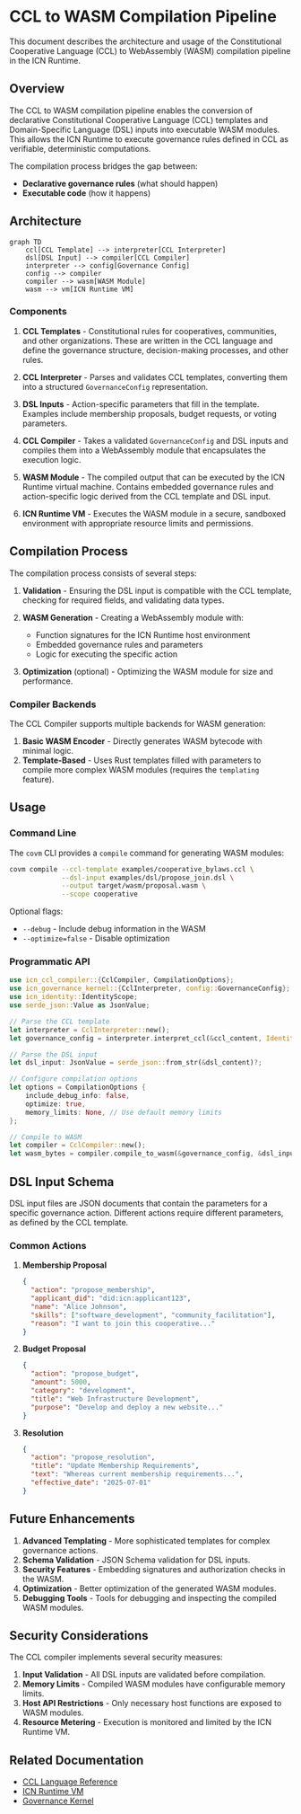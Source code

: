 # CCL to WASM Compilation Pipeline

This document describes the architecture and usage of the Constitutional Cooperative Language (CCL) to WebAssembly (WASM) compilation pipeline in the ICN Runtime.

## Overview

The CCL to WASM compilation pipeline enables the conversion of declarative Constitutional Cooperative Language (CCL) templates and Domain-Specific Language (DSL) inputs into executable WASM modules. This allows the ICN Runtime to execute governance rules defined in CCL as verifiable, deterministic computations.

The compilation process bridges the gap between:
- **Declarative governance rules** (what should happen)
- **Executable code** (how it happens)

## Architecture

```mermaid
graph TD
    ccl[CCL Template] --> interpreter[CCL Interpreter]
    dsl[DSL Input] --> compiler[CCL Compiler]
    interpreter --> config[Governance Config]
    config --> compiler
    compiler --> wasm[WASM Module]
    wasm --> vm[ICN Runtime VM]
```

### Components

1. **CCL Templates** - Constitutional rules for cooperatives, communities, and other organizations. These are written in the CCL language and define the governance structure, decision-making processes, and other rules.

2. **CCL Interpreter** - Parses and validates CCL templates, converting them into a structured `GovernanceConfig` representation.

3. **DSL Inputs** - Action-specific parameters that fill in the template. Examples include membership proposals, budget requests, or voting parameters.

4. **CCL Compiler** - Takes a validated `GovernanceConfig` and DSL inputs and compiles them into a WebAssembly module that encapsulates the execution logic.

5. **WASM Module** - The compiled output that can be executed by the ICN Runtime virtual machine. Contains embedded governance rules and action-specific logic derived from the CCL template and DSL input.

6. **ICN Runtime VM** - Executes the WASM module in a secure, sandboxed environment with appropriate resource limits and permissions.

## Compilation Process

The compilation process consists of several steps:

1. **Validation** - Ensuring the DSL input is compatible with the CCL template, checking for required fields, and validating data types.

2. **WASM Generation** - Creating a WebAssembly module with:
   - Function signatures for the ICN Runtime host environment
   - Embedded governance rules and parameters
   - Logic for executing the specific action

3. **Optimization** (optional) - Optimizing the WASM module for size and performance.

### Compiler Backends

The CCL Compiler supports multiple backends for WASM generation:

1. **Basic WASM Encoder** - Directly generates WASM bytecode with minimal logic.
2. **Template-Based** - Uses Rust templates filled with parameters to compile more complex WASM modules (requires the `templating` feature).

## Usage

### Command Line

The `covm` CLI provides a `compile` command for generating WASM modules:

```bash
covm compile --ccl-template examples/cooperative_bylaws.ccl \
             --dsl-input examples/dsl/propose_join.dsl \
             --output target/wasm/proposal.wasm \
             --scope cooperative
```

Optional flags:
- `--debug` - Include debug information in the WASM
- `--optimize=false` - Disable optimization

### Programmatic API

```rust
use icn_ccl_compiler::{CclCompiler, CompilationOptions};
use icn_governance_kernel::{CclInterpreter, config::GovernanceConfig};
use icn_identity::IdentityScope;
use serde_json::Value as JsonValue;

// Parse the CCL template
let interpreter = CclInterpreter::new();
let governance_config = interpreter.interpret_ccl(&ccl_content, IdentityScope::Cooperative)?;

// Parse the DSL input
let dsl_input: JsonValue = serde_json::from_str(&dsl_content)?;

// Configure compilation options
let options = CompilationOptions {
    include_debug_info: false,
    optimize: true,
    memory_limits: None, // Use default memory limits
};

// Compile to WASM
let compiler = CclCompiler::new();
let wasm_bytes = compiler.compile_to_wasm(&governance_config, &dsl_input, Some(options))?;
```

## DSL Input Schema

DSL input files are JSON documents that contain the parameters for a specific governance action. Different actions require different parameters, as defined by the CCL template.

### Common Actions

1. **Membership Proposal**
   ```json
   {
     "action": "propose_membership",
     "applicant_did": "did:icn:applicant123",
     "name": "Alice Johnson",
     "skills": ["software_development", "community_facilitation"],
     "reason": "I want to join this cooperative..."
   }
   ```

2. **Budget Proposal**
   ```json
   {
     "action": "propose_budget",
     "amount": 5000,
     "category": "development",
     "title": "Web Infrastructure Development",
     "purpose": "Develop and deploy a new website..."
   }
   ```

3. **Resolution**
   ```json
   {
     "action": "propose_resolution",
     "title": "Update Membership Requirements",
     "text": "Whereas current membership requirements...",
     "effective_date": "2025-07-01"
   }
   ```

## Future Enhancements

1. **Advanced Templating** - More sophisticated templates for complex governance actions.
2. **Schema Validation** - JSON Schema validation for DSL inputs.
3. **Security Features** - Embedding signatures and authorization checks in the WASM.
4. **Optimization** - Better optimization of the generated WASM modules.
5. **Debugging Tools** - Tools for debugging and inspecting the compiled WASM modules.

## Security Considerations

The CCL compiler implements several security measures:

1. **Input Validation** - All DSL inputs are validated before compilation.
2. **Memory Limits** - Compiled WASM modules have configurable memory limits.
3. **Host API Restrictions** - Only necessary host functions are exposed to WASM modules.
4. **Resource Metering** - Execution is monitored and limited by the ICN Runtime VM.

## Related Documentation

- [CCL Language Reference](CCL_LANGUAGE.md)
- [ICN Runtime VM](RUNTIME_VM.md)
- [Governance Kernel](GOVERNANCE_KERNEL.md) 